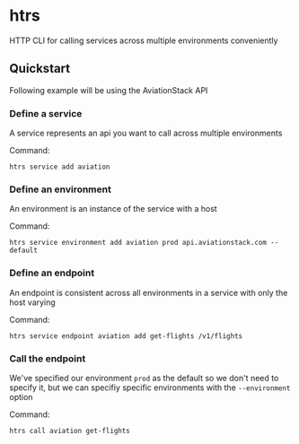 # htrs

HTTP CLI for calling services across multiple environments conveniently

## Quickstart

Following example will be using the AviationStack API

### Define a service

A service represents an api you want to call across multiple environments

Command:
```
htrs service add aviation
```

### Define an environment

An environment is an instance of the service with a host

Command:
```
htrs service environment add aviation prod api.aviationstack.com --default
```

### Define an endpoint

An endpoint is consistent across all environments in a service with only the host varying

Command:
```
htrs service endpoint aviation add get-flights /v1/flights
```

### Call the endpoint

We've specified our environment `prod` as the default so we don't need to specify it, but we can specifiy specific environments with the `--environment` option

Command:
```
htrs call aviation get-flights
```